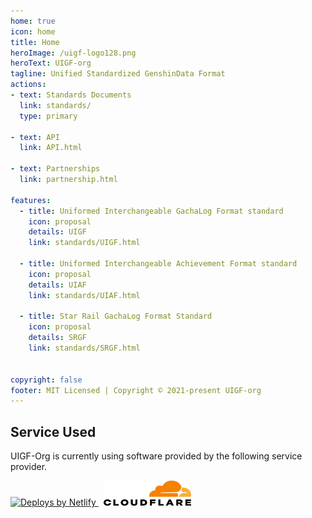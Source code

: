 ```yaml
---
home: true
icon: home
title: Home
heroImage: /uigf-logo128.png
heroText: UIGF-org
tagline: Unified Standardized GenshinData Format
actions:
- text: Standards Documents
  link: standards/
  type: primary

- text: API
  link: API.html

- text: Partnerships
  link: partnership.html

features:
  - title: Uniformed Interchangeable GachaLog Format standard
    icon: proposal
    details: UIGF
    link: standards/UIGF.html

  - title: Uniformed Interchangeable Achievement Format standard
    icon: proposal
    details: UIAF
    link: standards/UIAF.html

  - title: Star Rail GachaLog Format Standard
    icon: proposal
    details: SRGF
    link: standards/SRGF.html


copyright: false
footer: MIT Licensed | Copyright © 2021-present UIGF-org
---
```

<!-- @include: partnership-list.md -->

## Service Used

UIGF-Org is currently using software provided by the following service provider.

<a href="https://www.netlify.com"> 
    <img src="https://www.netlify.com/v3/img/components/netlify-light.svg" alt="Deploys by Netlify" />
</a> &nbsp;
<a href="https://www.cloudflare.com/">
    <img src="/CF_logo_stacked_blktype.png" style="width:140px;height:40px;" alt="Cloudflare" />
</a>